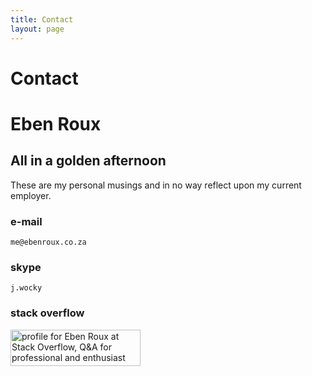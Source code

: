```yaml
---
title: Contact
layout: page
---
```

# Contact

<div id='shuttle-esb-jumbotron' class='jumbotron'>
	<h1>Eben Roux</h1>
	<h2>All in a golden afternoon</h2>
	<p>These are my personal musings and in no way reflect upon my current employer.</p>
</div>

### e-mail
```
me@ebenroux.co.za
```

### skype
```
j.wocky
```

### stack overflow
<a href="http://stackoverflow.com/users/324157/eben-roux">
<img src="http://stackoverflow.com/users/flair/324157.png" width="208" height="58" alt="profile for Eben Roux at Stack Overflow, Q&amp;A for professional and enthusiast programmers" title="profile for Eben Roux at Stack Overflow, Q&amp;A for professional and enthusiast programmers">
</a>
